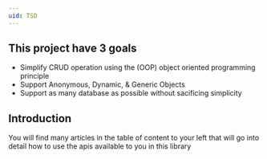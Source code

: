```yaml
---
uid: TSD
---
```


## This project have 3 goals
  * Simplify CRUD operation using the (OOP) object oriented programming principle
  * Support Anonymous, Dynamic, & Generic Objects
  * Support as many database as possible without sacificing simplicity


## Introduction 

You will find many articles in the table of content to your left that will go into detail how to use 
the apis available to you in this library 
    
